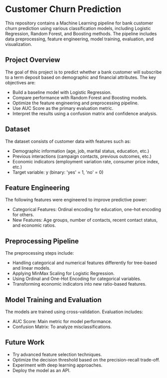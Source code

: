 # Customer Churn Prediction
This repository contains a Machine Learning pipeline for bank customer churn prediction using various classification models, including Logistic Regression, Random Forest, and Boosting methods. The pipeline includes data preprocessing, feature engineering, model training, evaluation, and visualization.


## Project Overview
The goal of this project is to predict whether a bank customer will subscribe to a term deposit based on demographic and financial attributes. The key objectives are:
- Build a baseline model with Logistic Regression.
- Compare performance with Random Forest and Boosting models.
- Optimize the feature engineering and preprocessing pipeline.
- Use AUC Score as the primary evaluation metric.
- Interpret the results using a confusion matrix and confidence analysis.

## Dataset
The dataset consists of customer data with features such as:
- Demographic information (age, job, marital status, education, etc.)
- Previous interactions (campaign contacts, previous outcomes, etc.)
- Economic indicators (employment variation rate, consumer price index, etc.)
- Target variable: y (binary: 'yes' = 1, 'no' = 0)

## Feature Engineering
The following features were engineered to improve predictive power:
- Categorical Features: Ordinal encoding for education, one-hot encoding for others.
- New Features: Age groups, number of contacts, recent contact status, and economic ratios.

## Preprocessing Pipeline
The preprocessing steps include:
- Handling categorical and numerical features differently for tree-based and linear models.
- Applying MinMax Scaling for Logistic Regression.
- Using Ordinal and One-Hot Encoding for categorical variables.
- Transforming economic indicators into new ratio-based features.

## Model Training and Evaluation
The models are trained using cross-validation. Evaluation includes:
- AUC Score: Main metric for model performance.
- Confusion Matrix: To analyze misclassifications.

## Future Work
- Try advanced feature selection techniques.
- Optimize the decision threshold based on the precision-recall trade-off.
- Experiment with deep learning approaches.
- Deploy the model as an API.
